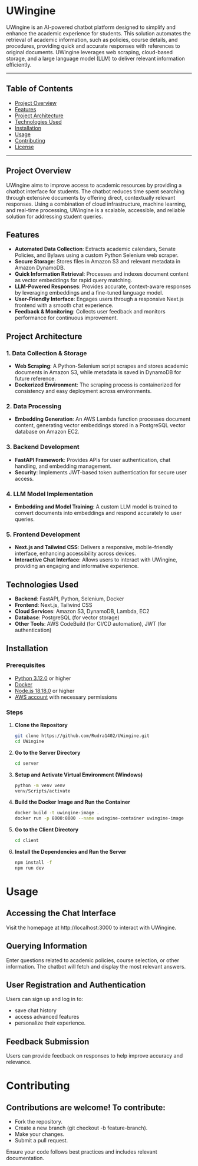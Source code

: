 # UWingine

UWingine is an AI-powered chatbot platform designed to simplify and enhance the academic experience for students. This solution automates the retrieval of academic information, such as policies, course details, and procedures, providing quick and accurate responses with references to original documents. UWingine leverages web scraping, cloud-based storage, and a large language model (LLM) to deliver relevant information efficiently.

---

## Table of Contents
- [Project Overview](#project-overview)
- [Features](#features)
- [Project Architecture](#project-architecture)
- [Technologies Used](#technologies-used)
- [Installation](#installation)
- [Usage](#usage)
- [Contributing](#contributing)
- [License](#license)

---

## Project Overview

UWingine aims to improve access to academic resources by providing a chatbot interface for students. The chatbot reduces time spent searching through extensive documents by offering direct, contextually relevant responses. Using a combination of cloud infrastructure, machine learning, and real-time processing, UWingine is a scalable, accessible, and reliable solution for addressing student queries.

## Features

- **Automated Data Collection**: Extracts academic calendars, Senate Policies, and Bylaws using a custom Python Selenium web scraper.
- **Secure Storage**: Stores files in Amazon S3 and relevant metadata in Amazon DynamoDB.
- **Quick Information Retrieval**: Processes and indexes document content as vector embeddings for rapid query matching.
- **LLM-Powered Responses**: Provides accurate, context-aware responses by leveraging embeddings and a fine-tuned language model.
- **User-Friendly Interface**: Engages users through a responsive Next.js frontend with a smooth chat experience.
- **Feedback & Monitoring**: Collects user feedback and monitors performance for continuous improvement.

## Project Architecture

### 1. Data Collection & Storage
- **Web Scraping**: A Python-Selenium script scrapes and stores academic documents in Amazon S3, while metadata is saved in DynamoDB for future reference.
- **Dockerized Environment**: The scraping process is containerized for consistency and easy deployment across environments.

### 2. Data Processing
- **Embedding Generation**: An AWS Lambda function processes document content, generating vector embeddings stored in a PostgreSQL vector database on Amazon EC2.
  
### 3. Backend Development
- **FastAPI Framework**: Provides APIs for user authentication, chat handling, and embedding management.
- **Security**: Implements JWT-based token authentication for secure user access.

### 4. LLM Model Implementation
- **Embedding and Model Training**: A custom LLM model is trained to convert documents into embeddings and respond accurately to user queries.
  
### 5. Frontend Development
- **Next.js and Tailwind CSS**: Delivers a responsive, mobile-friendly interface, enhancing accessibility across devices.
- **Interactive Chat Interface**: Allows users to interact with UWingine, providing an engaging and informative experience.

## Technologies Used

- **Backend**: FastAPI, Python, Selenium, Docker
- **Frontend**: Next.js, Tailwind CSS
- **Cloud Services**: Amazon S3, DynamoDB, Lambda, EC2
- **Database**: PostgreSQL (for vector storage)
- **Other Tools**: AWS CodeBuild (for CI/CD automation), JWT (for authentication)

## Installation

### Prerequisites
- [Python 3.12.0](https://www.python.org/downloads/release/python-3120/) or higher
- [Docker](https://www.docker.com/products/docker-desktop/)
- [Node.js 18.18.0](https://nodejs.org/en/blog/release/v18.20.4) or higher
- [AWS account](https://aws.amazon.com/console/) with necessary permissions

### Steps
1. **Clone the Repository**
   ```bash
   git clone https://github.com/Rudra1402/UWingine.git
   cd UWingine

2. **Go to the Server Directory**
   ```bash
   cd server

3. **Setup and Activate Virtual Environment (Windows)**
   ```bash
   python -m venv venv
   venv/Scripts/activate

4. **Build the Docker Image and Run the Container**
   ```bash
   docker build -t uwingine-image .
   docker run -p 8000:8000 --name uwingine-container uwingine-image

5. **Go to the Client Directory**
   ```bash
   cd client

6. **Install the Dependencies and Run the Server**
   ```bash
   npm install -f
   npm run dev

# Usage
## Accessing the Chat Interface
Visit the homepage at http://localhost:3000 to interact with UWingine.

## Querying Information
Enter questions related to academic policies, course selection, or other information. The chatbot will fetch and display the most relevant answers.

## User Registration and Authentication
Users can sign up and log in to:
- save chat history
- access advanced features
- personalize their experience.

## Feedback Submission
Users can provide feedback on responses to help improve accuracy and relevance.

# Contributing
## Contributions are welcome! To contribute:

- Fork the repository.
- Create a new branch (git checkout -b feature-branch).
- Make your changes.
- Submit a pull request.

Ensure your code follows best practices and includes relevant documentation.
